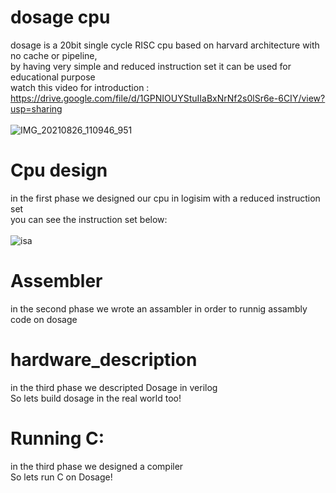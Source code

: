 # dosage cpu
dosage is a 20bit single cycle RISC cpu based on harvard architecture with no cache or pipeline, <br />
by having very simple and reduced instruction set it can be used for educational purpose  <br />
watch this video for introduction : https://drive.google.com/file/d/1GPNIOUYStuIIaBxNrNf2s0lSr6e-6CIY/view?usp=sharing
<br />
<br />
![IMG_20210826_110946_951](https://user-images.githubusercontent.com/53050138/130913922-103b7609-2033-4ec9-bb1a-3cefda2164a0.jpg)


# Cpu design
in the first phase we designed our cpu in logisim with a reduced instruction set <br />
you can see the instruction set below: <br />
<br />
![isa](https://user-images.githubusercontent.com/53050138/130906748-9b6b5c1d-b934-4326-9c61-447e895b3a30.jpg)

# Assembler
in the second phase we wrote an assambler in order to runnig assambly code on dosage <br />

# hardware_description 
in the third phase we descripted Dosage in verilog <br />
So lets build dosage in the real world too! <br />

# Running C:
in the third phase we designed a compiler  <br />
So lets run C on Dosage! <br />
